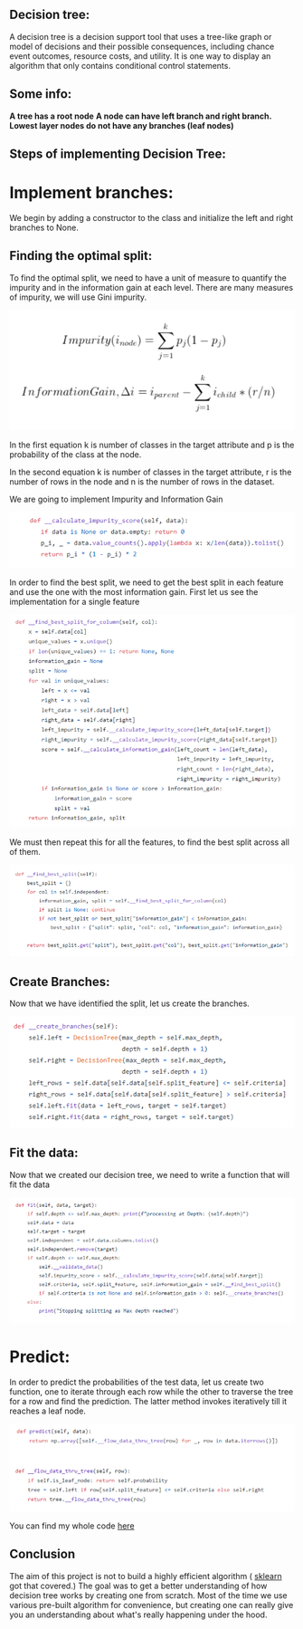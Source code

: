 ## Decision tree:
A decision tree is a decision support tool that uses a tree-like graph or model of decisions and their possible consequences, including chance event outcomes, resource costs, and utility. It is one way to display an algorithm that only contains conditional control statements.

## Some info:

**A tree has a root node**
**A node can have left branch and right branch.**
**Lowest layer nodes do not have any branches (leaf nodes)**

## Steps of implementing Decision Tree:

# Implement branches:

We begin by adding a constructor to the class and initialize the left and right branches to None.

## Finding the optimal split:

To find the optimal split, we need to have a unit of measure to quantify the impurity and in the information gain at each level. There are many measures of impurity, we will use Gini impurity.

![Crepe](https://raw.githubusercontent.com/Ekram49/bw_decision_tree/master/Images/01.PNG)

In the first equation k is number of classes in the target attribute and p is the probability of the class at the node.

In the second equation k is number of classes in the target attribute, r is the number of rows in the node and n is the number of rows in the dataset.

We are going to implement Impurity and Information Gain

![Crepe](https://raw.githubusercontent.com/Ekram49/bw_decision_tree/master/Images/02.PNG)

In order to find the best split, we need to get the best split in each feature and use the one with the most information gain. First let us see the implementation for a single feature

![Crepe](https://raw.githubusercontent.com/Ekram49/bw_decision_tree/master/Images/03.PNG)

We must then repeat this for all the features, to find the best split across all of them.

![Crepe](https://raw.githubusercontent.com/Ekram49/bw_decision_tree/master/Images/04.PNG)

## Create Branches:

Now that we have identified the split, let us create the branches.

![Crepe](https://raw.githubusercontent.com/Ekram49/bw_decision_tree/master/Images/05.PNG)

## Fit the data:

Now that we created our decision tree, we need to write a function that will fit the data

![Crepe](https://raw.githubusercontent.com/Ekram49/bw_decision_tree/master/Images/06.PNG)

# Predict:

In order to predict the probabilities of the test data, let us create two function, one to iterate through each row while the other to traverse the tree for a row and find the prediction. The latter method invokes iteratively till it reaches a leaf node.

![Crepe](https://raw.githubusercontent.com/Ekram49/bw_decision_tree/master/Images/07.PNG)

You can find my whole code [here](https://github.com/Ekram49/bw_decision_tree)

## Conclusion

The aim of this project is not to build a highly efficient algorithm ( [sklearn](https://scikit-learn.org/stable/modules/tree.html) got that covered.) The goal was to get a better understanding of how decision tree works by creating one from scratch. Most of the time we use various pre-built algorithm for convenience, but creating one can really give you an understanding about what's really happening under the hood. 
